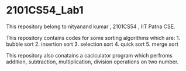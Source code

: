 # 2101CS54_Lab1
This repository belong to nityanand kumar , 2101CS54 , IIT Patna CSE.

This repository contains codes for some sorting algorithms which are:
     1. bubble sort                   2. insertion sort
     3. selection sort                4. quick sort
     5. merge sort
     
This repository also conatains a caclculator program which perfroms addition, subtraction, 
multiplication, division operations on two number.
